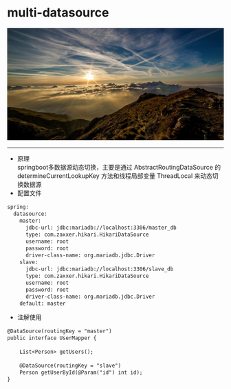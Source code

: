 # multi-datasource
![](https://github.com/kisssyou/resource/blob/master/image/sky1.jpg)

---
+ 原理  
springboot多数据源动态切换，主要是通过 AbstractRoutingDataSource 的 determineCurrentLookupKey 方法和线程局部变量 ThreadLocal 来动态切换数据源
+ 配置文件
```
spring:
  datasource:
    master:
      jdbc-url: jdbc:mariadb://localhost:3306/master_db
      type: com.zaxxer.hikari.HikariDataSource
      username: root
      password: root
      driver-class-name: org.mariadb.jdbc.Driver
    slave:
      jdbc-url: jdbc:mariadb://localhost:3306/slave_db
      type: com.zaxxer.hikari.HikariDataSource
      username: root
      password: root
      driver-class-name: org.mariadb.jdbc.Driver
    default: master
```

+ 注解使用
```
@DataSource(routingKey = "master")
public interface UserMapper {

    List<Person> getUsers();

    @DataSource(routingKey = "slave")
    Person getUserById(@Param("id") int id);
}
```
